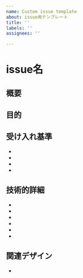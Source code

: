 ```yaml
---
name: Custom issue template
about: issue用テンプレート
title: ''
labels: ''
assignees: ''

---
```


# issue名


## 概要


## 目的


## 受け入れ基準
- 
- 
- 
- 

## 技術的詳細
- 
- 
-
- 
- 
- 

## 関連デザイン
-
